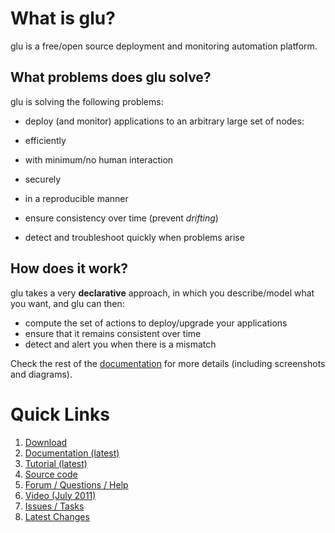 What is glu?
============
glu is a free/open source deployment and monitoring automation platform.

What problems does glu solve?
-----------------------------

glu is solving the following problems:

* deploy (and monitor) applications to an arbitrary large set of nodes: 

 * efficiently
 * with minimum/no human interaction
 * securely
 * in a reproducible manner

* ensure consistency over time (prevent *drifting*)
* detect and troubleshoot quickly when problems arise

How does it work?
-----------------

glu takes a very **declarative** approach, in which you describe/model what you want, and glu can then:

* compute the set of actions to deploy/upgrade your applications
* ensure that it remains consistent over time
* detect and alert you when there is a mismatch

Check the rest of the [documentation](http://pongasoft.github.io/glu/docs/latest/html/index.html) for more details (including  screenshots and diagrams).

Quick Links
===========

1. [Download](https://bintray.com/pkg/show/general/pongasoft/glu/releases)
2. [Documentation (latest)](http://pongasoft.github.io/glu/docs/latest/html/index.html)
3. [Tutorial (latest)](http://pongasoft.github.io/glu/docs/latest/html/tutorial.html)
4. [Source code](http://www.github.com/pongasoft/glu)
5. [Forum / Questions / Help](http://glu.977617.n3.nabble.com/)
6. [Video (July 2011)](http://vimeo.com/27761776)
7. [Issues / Tasks](https://github.com/pongasoft/glu/issues)
8. [Latest Changes](http://pongasoft.github.io/glu/docs/latest/html/RELEASE.html)
